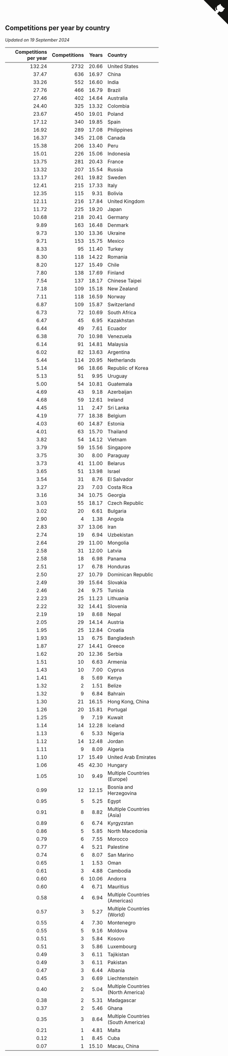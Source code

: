## Competitions per year by country

*Updated on 19 September 2024*

| Competitions per year | Competitions | Years | Country |
| ---: | ---: | ---: | :--- |
| 132.24 | 2732 | 20.66 | United States |
| 37.47 | 636 | 16.97 | China |
| 33.26 | 552 | 16.60 | India |
| 27.76 | 466 | 16.79 | Brazil |
| 27.46 | 402 | 14.64 | Australia |
| 24.40 | 325 | 13.32 | Colombia |
| 23.67 | 450 | 19.01 | Poland |
| 17.12 | 340 | 19.85 | Spain |
| 16.92 | 289 | 17.08 | Philippines |
| 16.37 | 345 | 21.08 | Canada |
| 15.38 | 206 | 13.40 | Peru |
| 15.01 | 226 | 15.06 | Indonesia |
| 13.75 | 281 | 20.43 | France |
| 13.32 | 207 | 15.54 | Russia |
| 13.17 | 261 | 19.82 | Sweden |
| 12.41 | 215 | 17.33 | Italy |
| 12.35 | 115 | 9.31 | Bolivia |
| 12.11 | 216 | 17.84 | United Kingdom |
| 11.72 | 225 | 19.20 | Japan |
| 10.68 | 218 | 20.41 | Germany |
| 9.89 | 163 | 16.48 | Denmark |
| 9.73 | 130 | 13.36 | Ukraine |
| 9.71 | 153 | 15.75 | Mexico |
| 8.33 | 95 | 11.40 | Turkey |
| 8.30 | 118 | 14.22 | Romania |
| 8.20 | 127 | 15.49 | Chile |
| 7.80 | 138 | 17.69 | Finland |
| 7.54 | 137 | 18.17 | Chinese Taipei |
| 7.18 | 109 | 15.18 | New Zealand |
| 7.11 | 118 | 16.59 | Norway |
| 6.87 | 109 | 15.87 | Switzerland |
| 6.73 | 72 | 10.69 | South Africa |
| 6.47 | 45 | 6.95 | Kazakhstan |
| 6.44 | 49 | 7.61 | Ecuador |
| 6.38 | 70 | 10.98 | Venezuela |
| 6.14 | 91 | 14.81 | Malaysia |
| 6.02 | 82 | 13.63 | Argentina |
| 5.44 | 114 | 20.95 | Netherlands |
| 5.14 | 96 | 18.66 | Republic of Korea |
| 5.13 | 51 | 9.95 | Uruguay |
| 5.00 | 54 | 10.81 | Guatemala |
| 4.69 | 43 | 9.18 | Azerbaijan |
| 4.68 | 59 | 12.61 | Ireland |
| 4.45 | 11 | 2.47 | Sri Lanka |
| 4.19 | 77 | 18.38 | Belgium |
| 4.03 | 60 | 14.87 | Estonia |
| 4.01 | 63 | 15.70 | Thailand |
| 3.82 | 54 | 14.12 | Vietnam |
| 3.79 | 59 | 15.56 | Singapore |
| 3.75 | 30 | 8.00 | Paraguay |
| 3.73 | 41 | 11.00 | Belarus |
| 3.65 | 51 | 13.98 | Israel |
| 3.54 | 31 | 8.76 | El Salvador |
| 3.27 | 23 | 7.03 | Costa Rica |
| 3.16 | 34 | 10.75 | Georgia |
| 3.03 | 55 | 18.17 | Czech Republic |
| 3.02 | 20 | 6.61 | Bulgaria |
| 2.90 | 4 | 1.38 | Angola |
| 2.83 | 37 | 13.06 | Iran |
| 2.74 | 19 | 6.94 | Uzbekistan |
| 2.64 | 29 | 11.00 | Mongolia |
| 2.58 | 31 | 12.00 | Latvia |
| 2.58 | 18 | 6.98 | Panama |
| 2.51 | 17 | 6.78 | Honduras |
| 2.50 | 27 | 10.79 | Dominican Republic |
| 2.49 | 39 | 15.64 | Slovakia |
| 2.46 | 24 | 9.75 | Tunisia |
| 2.23 | 25 | 11.23 | Lithuania |
| 2.22 | 32 | 14.41 | Slovenia |
| 2.19 | 19 | 8.68 | Nepal |
| 2.05 | 29 | 14.14 | Austria |
| 1.95 | 25 | 12.84 | Croatia |
| 1.93 | 13 | 6.75 | Bangladesh |
| 1.87 | 27 | 14.41 | Greece |
| 1.62 | 20 | 12.36 | Serbia |
| 1.51 | 10 | 6.63 | Armenia |
| 1.43 | 10 | 7.00 | Cyprus |
| 1.41 | 8 | 5.69 | Kenya |
| 1.32 | 2 | 1.51 | Belize |
| 1.32 | 9 | 6.84 | Bahrain |
| 1.30 | 21 | 16.15 | Hong Kong, China |
| 1.26 | 20 | 15.81 | Portugal |
| 1.25 | 9 | 7.19 | Kuwait |
| 1.14 | 14 | 12.28 | Iceland |
| 1.13 | 6 | 5.33 | Nigeria |
| 1.12 | 14 | 12.48 | Jordan |
| 1.11 | 9 | 8.09 | Algeria |
| 1.10 | 17 | 15.49 | United Arab Emirates |
| 1.06 | 45 | 42.30 | Hungary |
| 1.05 | 10 | 9.49 | Multiple Countries (Europe) |
| 0.99 | 12 | 12.15 | Bosnia and Herzegovina |
| 0.95 | 5 | 5.25 | Egypt |
| 0.91 | 8 | 8.82 | Multiple Countries (Asia) |
| 0.89 | 6 | 6.74 | Kyrgyzstan |
| 0.86 | 5 | 5.85 | North Macedonia |
| 0.79 | 6 | 7.55 | Morocco |
| 0.77 | 4 | 5.21 | Palestine |
| 0.74 | 6 | 8.07 | San Marino |
| 0.65 | 1 | 1.53 | Oman |
| 0.61 | 3 | 4.88 | Cambodia |
| 0.60 | 6 | 10.06 | Andorra |
| 0.60 | 4 | 6.71 | Mauritius |
| 0.58 | 4 | 6.94 | Multiple Countries (Americas) |
| 0.57 | 3 | 5.27 | Multiple Countries (World) |
| 0.55 | 4 | 7.30 | Montenegro |
| 0.55 | 5 | 9.16 | Moldova |
| 0.51 | 3 | 5.84 | Kosovo |
| 0.51 | 3 | 5.86 | Luxembourg |
| 0.49 | 3 | 6.11 | Tajikistan |
| 0.49 | 3 | 6.11 | Pakistan |
| 0.47 | 3 | 6.44 | Albania |
| 0.45 | 3 | 6.69 | Liechtenstein |
| 0.40 | 2 | 5.04 | Multiple Countries (North America) |
| 0.38 | 2 | 5.31 | Madagascar |
| 0.37 | 2 | 5.46 | Ghana |
| 0.35 | 3 | 8.64 | Multiple Countries (South America) |
| 0.21 | 1 | 4.81 | Malta |
| 0.12 | 1 | 8.45 | Cuba |
| 0.07 | 1 | 15.10 | Macau, China |


<a href="https://github.com/jonatanklosko/wca_statistics" class="github-corner" aria-label="View source on Github"><svg width="80" height="80" viewBox="0 0 250 250" style="fill:#151513; color:#fff; position: absolute; top: 0; border: 0; right: 0;" aria-hidden="true"><path d="M0,0 L115,115 L130,115 L142,142 L250,250 L250,0 Z"></path><path d="M128.3,109.0 C113.8,99.7 119.0,89.6 119.0,89.6 C122.0,82.7 120.5,78.6 120.5,78.6 C119.2,72.0 123.4,76.3 123.4,76.3 C127.3,80.9 125.5,87.3 125.5,87.3 C122.9,97.6 130.6,101.9 134.4,103.2" fill="currentColor" style="transform-origin: 130px 106px;" class="octo-arm"></path><path d="M115.0,115.0 C114.9,115.1 118.7,116.5 119.8,115.4 L133.7,101.6 C136.9,99.2 139.9,98.4 142.2,98.6 C133.8,88.0 127.5,74.4 143.8,58.0 C148.5,53.4 154.0,51.2 159.7,51.0 C160.3,49.4 163.2,43.6 171.4,40.1 C171.4,40.1 176.1,42.5 178.8,56.2 C183.1,58.6 187.2,61.8 190.9,65.4 C194.5,69.0 197.7,73.2 200.1,77.6 C213.8,80.2 216.3,84.9 216.3,84.9 C212.7,93.1 206.9,96.0 205.4,96.6 C205.1,102.4 203.0,107.8 198.3,112.5 C181.9,128.9 168.3,122.5 157.7,114.1 C157.9,116.9 156.7,120.9 152.7,124.9 L141.0,136.5 C139.8,137.7 141.6,141.9 141.8,141.8 Z" fill="currentColor" class="octo-body"></path></svg></a><style>.github-corner:hover .octo-arm{animation:octocat-wave 560ms ease-in-out}@keyframes octocat-wave{0%,100%{transform:rotate(0)}20%,60%{transform:rotate(-25deg)}40%,80%{transform:rotate(10deg)}}@media (max-width:500px){.github-corner:hover .octo-arm{animation:none}.github-corner .octo-arm{animation:octocat-wave 560ms ease-in-out}}</style>
